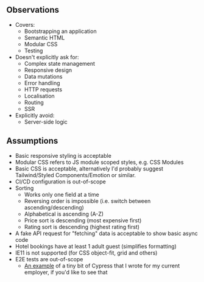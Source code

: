 ## Observations

- Covers:
	- Bootstrapping an application
	- Semantic HTML
	- Modular CSS
	- Testing
- Doesn't explicitly ask for:
	- Complex state management
	- Responsive design
	- Data mutations
	- Error handling
	- HTTP requests
	- Localisation
	- Routing
	- SSR
- Explicitly avoid:
	- Server-side logic

## Assumptions

- Basic responsive styling is acceptable
- Modular CSS refers to JS module scoped styles, e.g. CSS Modules
- Basic CSS is acceptable, alternatively I'd probably suggest Tailwind/Styled Components/Emotion or similar.
- CI/CD configuration is out-of-scope
- Sorting
	- Works only one field at a time
	- Reversing order is impossible (i.e. switch between ascending/descending)
	- Alphabetical is ascending (A-Z)
	- Price sort is descending (most expensive first)
	- Rating sort is descending (highest rating first)
- A fake API request for "fetching" data is acceptable to show basic async code
- Hotel bookings have at least 1 adult guest (simplifies formatting)
- IE11 is not supported (for CSS object-fit, grid and others)
- E2E tests are out-of-scope
	- [An example](https://github.com/DavidSchillinger/brighthr-task/blob/main/cypress/e2e/app.cy.ts) of a tiny bit of
	  Cypress that I wrote for my current employer, if you'd like to see that
